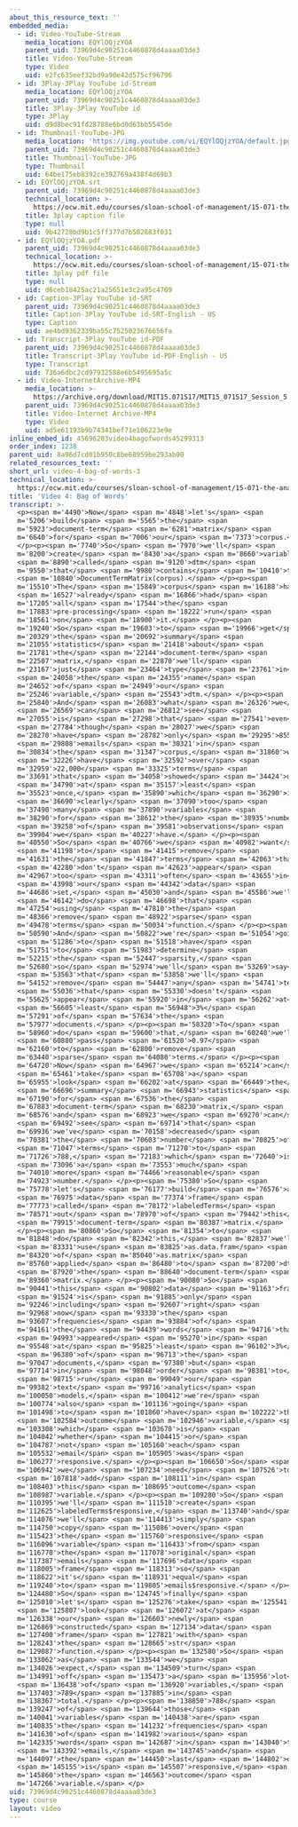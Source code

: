 ```yaml
---
about_this_resource_text: ''
embedded_media:
  - id: Video-YouTube-Stream
    media_location: EQYlOQjzYOA
    parent_uid: 73969d4c90251c4460878d4aaaa03de3
    title: Video-YouTube-Stream
    type: Video
    uid: e2fc635eef32bd9a90e42d575cf96796
  - id: 3Play-3Play YouTube id-Stream
    media_location: EQYlOQjzYOA
    parent_uid: 73969d4c90251c4460878d4aaaa03de3
    title: 3Play-3Play YouTube id
    type: 3Play
    uid: d9d8bec91fd28788e6bd0d63bb5545de
  - id: Thumbnail-YouTube-JPG
    media_location: 'https://img.youtube.com/vi/EQYlOQjzYOA/default.jpg'
    parent_uid: 73969d4c90251c4460878d4aaaa03de3
    title: Thumbnail-YouTube-JPG
    type: Thumbnail
    uid: 64be175eb8392ce392769a438f4d69b3
  - id: EQYlOQjzYOA.srt
    parent_uid: 73969d4c90251c4460878d4aaaa03de3
    technical_location: >-
      https://ocw.mit.edu/courses/sloan-school-of-management/15-071-the-analytics-edge-spring-2017/text-analytics/predictive-coding-bringing-text-analytics-to-the-courtroom-recitation/video-4-bag-of-words-2/video-4-bag-of-words-3/EQYlOQjzYOA.srt
    title: 3play caption file
    type: null
    uid: 9b42728bd9b1c5ff377d7b502883f031
  - id: EQYlOQjzYOA.pdf
    parent_uid: 73969d4c90251c4460878d4aaaa03de3
    technical_location: >-
      https://ocw.mit.edu/courses/sloan-school-of-management/15-071-the-analytics-edge-spring-2017/text-analytics/predictive-coding-bringing-text-analytics-to-the-courtroom-recitation/video-4-bag-of-words-2/video-4-bag-of-words-3/EQYlOQjzYOA.pdf
    title: 3play pdf file
    type: null
    uid: d6ceb18425ac21a25651e3c2a95c4709
  - id: Caption-3Play YouTube id-SRT
    parent_uid: 73969d4c90251c4460878d4aaaa03de3
    title: Caption-3Play YouTube id-SRT-English - US
    type: Caption
    uid: ae4bd9362339ba55c7525023676656fa
  - id: Transcript-3Play YouTube id-PDF
    parent_uid: 73969d4c90251c4460878d4aaaa03de3
    title: Transcript-3Play YouTube id-PDF-English - US
    type: Transcript
    uid: 736a6dbc2cd97932588e6b5495695a5c
  - id: Video-InternetArchive-MP4
    media_location: >-
      https://archive.org/download/MIT15.071S17/MIT15_071S17_Session_5.4.05_300k.mp4
    parent_uid: 73969d4c90251c4460878d4aaaa03de3
    title: Video-Internet Archive-MP4
    type: Video
    uid: ad5e61193b9b74341bef71e106223e9e
inline_embed_id: 45696203video4bagofwords45299313
order_index: 1238
parent_uid: 8a96d7cd01b950c8be68959be293ab00
related_resources_text: ''
short_url: video-4-bag-of-words-3
technical_location: >-
  https://ocw.mit.edu/courses/sloan-school-of-management/15-071-the-analytics-edge-spring-2017/text-analytics/predictive-coding-bringing-text-analytics-to-the-courtroom-recitation/video-4-bag-of-words-2/video-4-bag-of-words-3
title: 'Video 4: Bag of Words'
transcript: >-
  <p><span m='4490'>Now</span> <span m='4848'>let's</span> <span
  m='5206'>build</span> <span m='5565'>the</span> <span
  m='5923'>document-term</span> <span m='6281'>matrix</span> <span
  m='6640'>for</span> <span m='7006'>our</span> <span m='7373'>corpus.</span>
  </p><p><span m='7740'>So</span> <span m='7970'>we'll</span> <span
  m='8200'>create</span> <span m='8430'>a</span> <span m='8660'>variable</span>
  <span m='8890'>called</span> <span m='9120'>dtm</span> <span
  m='9550'>that</span> <span m='9980'>contains</span> <span m='10410'>the</span>
  <span m='10840'>DocumentTermMatrix(corpus).</span> </p><p><span
  m='15510'>The</span> <span m='15849'>corpus</span> <span m='16188'>has</span>
  <span m='16527'>already</span> <span m='16866'>had</span> <span
  m='17205'>all</span> <span m='17544'>the</span> <span
  m='17883'>pre-processing</span> <span m='18222'>run</span> <span
  m='18561'>on</span> <span m='18900'>it.</span> </p><p><span
  m='19240'>So</span> <span m='19603'>to</span> <span m='19966'>get</span> <span
  m='20329'>the</span> <span m='20692'>summary</span> <span
  m='21055'>statistics</span> <span m='21418'>about</span> <span
  m='21781'>the</span> <span m='22144'>document-term</span> <span
  m='22507'>matrix,</span> <span m='22870'>we'll</span> <span
  m='23167'>just</span> <span m='23464'>type</span> <span m='23761'>in</span>
  <span m='24058'>the</span> <span m='24355'>name</span> <span
  m='24652'>of</span> <span m='24949'>our</span> <span
  m='25246'>variable,</span> <span m='25543'>dtm.</span> </p><p><span
  m='25840'>And</span> <span m='26083'>what</span> <span m='26326'>we</span>
  <span m='26569'>can</span> <span m='26812'>see</span> <span
  m='27055'>is</span> <span m='27298'>that</span> <span m='27541'>even</span>
  <span m='27784'>though</span> <span m='28027'>we</span> <span
  m='28270'>have</span> <span m='28782'>only</span> <span m='29295'>855</span>
  <span m='29808'>emails</span> <span m='30321'>in</span> <span
  m='30834'>the</span> <span m='31347'>corpus,</span> <span m='31860'>we</span>
  <span m='32226'>have</span> <span m='32592'>over</span> <span
  m='32959'>22,000</span> <span m='33325'>terms</span> <span
  m='33691'>that</span> <span m='34058'>showed</span> <span m='34424'>up</span>
  <span m='34790'>at</span> <span m='35157'>least</span> <span
  m='35523'>once,</span> <span m='35890'>which</span> <span m='36290'>is</span>
  <span m='36690'>clearly</span> <span m='37090'>too</span> <span
  m='37490'>many</span> <span m='37890'>variables</span> <span
  m='38290'>for</span> <span m='38612'>the</span> <span m='38935'>number</span>
  <span m='39258'>of</span> <span m='39581'>observations</span> <span
  m='39904'>we</span> <span m='40227'>have.</span> </p><p><span
  m='40550'>So</span> <span m='40766'>we</span> <span m='40982'>want</span>
  <span m='41198'>to</span> <span m='41415'>remove</span> <span
  m='41631'>the</span> <span m='41847'>terms</span> <span m='42063'>that</span>
  <span m='42280'>don't</span> <span m='42623'>appear</span> <span
  m='42967'>too</span> <span m='43311'>often</span> <span m='43655'>in</span>
  <span m='43998'>our</span> <span m='44342'>data</span> <span
  m='44686'>set,</span> <span m='45030'>and</span> <span m='45586'>we'll</span>
  <span m='46142'>do</span> <span m='46698'>that</span> <span
  m='47254'>using</span> <span m='47810'>the</span> <span
  m='48366'>remove</span> <span m='48922'>sparse</span> <span
  m='49478'>terms</span> <span m='50034'>function.</span> </p><p><span
  m='50590'>And</span> <span m='50822'>we're</span> <span m='51054'>going</span>
  <span m='51286'>to</span> <span m='51518'>have</span> <span
  m='51751'>to</span> <span m='51983'>determine</span> <span
  m='52215'>the</span> <span m='52447'>sparsity,</span> <span
  m='52680'>so</span> <span m='52974'>we'll</span> <span m='53269'>say</span>
  <span m='53563'>that</span> <span m='53858'>we'll</span> <span
  m='54152'>remove</span> <span m='54447'>any</span> <span m='54741'>term</span>
  <span m='55036'>that</span> <span m='55330'>doesn't</span> <span
  m='55625'>appear</span> <span m='55920'>in</span> <span m='56262'>at</span>
  <span m='56605'>least</span> <span m='56948'>3%</span> <span
  m='57291'>of</span> <span m='57634'>the</span> <span
  m='57977'>documents.</span> </p><p><span m='58320'>To</span> <span
  m='58960'>do</span> <span m='59600'>that,</span> <span m='60240'>we'll</span>
  <span m='60880'>pass</span> <span m='61520'>0.97</span> <span
  m='62160'>to</span> <span m='62800'>remove</span> <span
  m='63440'>sparse</span> <span m='64080'>terms.</span> </p><p><span
  m='64720'>Now</span> <span m='64967'>we</span> <span m='65214'>can</span>
  <span m='65461'>take</span> <span m='65708'>a</span> <span
  m='65955'>look</span> <span m='66202'>at</span> <span m='66449'>the</span>
  <span m='66696'>summary</span> <span m='66943'>statistics</span> <span
  m='67190'>for</span> <span m='67536'>the</span> <span
  m='67883'>document-term</span> <span m='68230'>matrix,</span> <span
  m='68576'>and</span> <span m='68923'>we</span> <span m='69270'>can</span>
  <span m='69492'>see</span> <span m='69714'>that</span> <span
  m='69936'>we've</span> <span m='70158'>decreased</span> <span
  m='70381'>the</span> <span m='70603'>number</span> <span m='70825'>of</span>
  <span m='71047'>terms</span> <span m='71270'>to</span> <span
  m='71726'>788,</span> <span m='72183'>which</span> <span m='72640'>is</span>
  <span m='73096'>a</span> <span m='73553'>much</span> <span
  m='74010'>more</span> <span m='74466'>reasonable</span> <span
  m='74923'>number.</span> </p><p><span m='75380'>So</span> <span
  m='75778'>let's</span> <span m='76177'>build</span> <span m='76576'>a</span>
  <span m='76975'>data</span> <span m='77374'>frame</span> <span
  m='77773'>called</span> <span m='78172'>labeledTerms</span> <span
  m='78571'>out</span> <span m='78970'>of</span> <span m='79442'>this</span>
  <span m='79915'>document-term</span> <span m='80387'>matrix.</span>
  </p><p><span m='80860'>So</span> <span m='81354'>to</span> <span
  m='81848'>do</span> <span m='82342'>this,</span> <span m='82837'>we'll</span>
  <span m='83331'>use</span> <span m='83825'>as.data.fram</span> <span
  m='84320'>of</span> <span m='85040'>as.matrix</span> <span
  m='85760'>applied</span> <span m='86480'>to</span> <span m='87200'>dtm,</span>
  <span m='87920'>the</span> <span m='88640'>document-term</span> <span
  m='89360'>matrix.</span> </p><p><span m='90080'>So</span> <span
  m='90441'>this</span> <span m='90802'>data</span> <span m='91163'>frame</span>
  <span m='91524'>is</span> <span m='91885'>only</span> <span
  m='92246'>including</span> <span m='92607'>right</span> <span
  m='92968'>now</span> <span m='93330'>the</span> <span
  m='93607'>frequencies</span> <span m='93884'>of</span> <span
  m='94161'>the</span> <span m='94439'>words</span> <span m='94716'>that</span>
  <span m='94993'>appeared</span> <span m='95270'>in</span> <span
  m='95548'>at</span> <span m='95825'>least</span> <span m='96102'>3%</span>
  <span m='96380'>of</span> <span m='96713'>the</span> <span
  m='97047'>documents,</span> <span m='97380'>but</span> <span
  m='97714'>in</span> <span m='98048'>order</span> <span m='98381'>to</span>
  <span m='98715'>run</span> <span m='99049'>our</span> <span
  m='99382'>text</span> <span m='99716'>analytics</span> <span
  m='100050'>models,</span> <span m='100412'>we're</span> <span
  m='100774'>also</span> <span m='101136'>going</span> <span
  m='101498'>to</span> <span m='101860'>have</span> <span m='102222'>the</span>
  <span m='102584'>outcome</span> <span m='102946'>variable,</span> <span
  m='103308'>which</span> <span m='103670'>is</span> <span
  m='104042'>whether</span> <span m='104415'>or</span> <span
  m='104787'>not</span> <span m='105160'>each</span> <span
  m='105532'>email</span> <span m='105905'>was</span> <span
  m='106277'>responsive.</span> </p><p><span m='106650'>So</span> <span
  m='106942'>we</span> <span m='107234'>need</span> <span m='107526'>to</span>
  <span m='107818'>add</span> <span m='108111'>in</span> <span
  m='108403'>this</span> <span m='108695'>outcome</span> <span
  m='108987'>variable.</span> </p><p><span m='109280'>So</span> <span
  m='110395'>we'll</span> <span m='111510'>create</span> <span
  m='112625'>labeledTerms$responsive,</span> <span m='113740'>and</span> <span
  m='114076'>we'll</span> <span m='114413'>simply</span> <span
  m='114750'>copy</span> <span m='115086'>over</span> <span
  m='115423'>the</span> <span m='115760'>responsive</span> <span
  m='116096'>variable</span> <span m='116433'>from</span> <span
  m='116770'>the</span> <span m='117078'>original</span> <span
  m='117387'>emails</span> <span m='117696'>data</span> <span
  m='118005'>frame</span> <span m='118313'>so</span> <span
  m='118622'>it's</span> <span m='118931'>equal</span> <span
  m='119240'>to</span> <span m='119805'>emails$responsive.</span> </p><p><span
  m='124480'>So</span> <span m='124745'>finally</span> <span
  m='125010'>let's</span> <span m='125276'>take</span> <span m='125541'>a</span>
  <span m='125807'>look</span> <span m='126072'>at</span> <span
  m='126338'>our</span> <span m='126603'>newly</span> <span
  m='126869'>constructed</span> <span m='127134'>data</span> <span
  m='127400'>frame</span> <span m='127821'>with</span> <span
  m='128243'>the</span> <span m='128665'>str</span> <span
  m='129087'>function.</span> </p><p><span m='132580'>So</span> <span
  m='133062'>as</span> <span m='133544'>we</span> <span
  m='134026'>expect,</span> <span m='134509'>turn</span> <span
  m='134991'>off</span> <span m='135473'>a</span> <span m='135956'>lot</span>
  <span m='136438'>of</span> <span m='136920'>variables,</span> <span
  m='137403'>789</span> <span m='137885'>in</span> <span
  m='138367'>total.</span> </p><p><span m='138850'>788</span> <span
  m='139247'>of</span> <span m='139644'>those</span> <span
  m='140041'>variables</span> <span m='140438'>are</span> <span
  m='140835'>the</span> <span m='141232'>frequencies</span> <span
  m='141630'>of</span> <span m='141982'>various</span> <span
  m='142335'>words</span> <span m='142687'>in</span> <span m='143040'>the</span>
  <span m='143392'>emails,</span> <span m='143745'>and</span> <span
  m='144097'>the</span> <span m='144450'>last</span> <span m='144802'>one</span>
  <span m='145155'>is</span> <span m='145507'>responsive,</span> <span
  m='145860'>the</span> <span m='146563'>outcome</span> <span
  m='147266'>variable.</span> </p>
uid: 73969d4c90251c4460878d4aaaa03de3
type: course
layout: video
---
```

